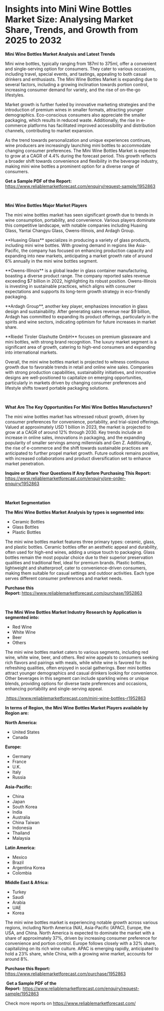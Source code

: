 <p><h1>Insights into Mini Wine Bottles Market Size: Analysing Market Share, Trends, and Growth from 2025 to 2032</h1></p><p><strong>Mini Wine Bottles Market Analysis and Latest Trends</strong></p>
<p><p>Mini wine bottles, typically ranging from 187ml to 375ml, offer a convenient and single-serving option for consumers. They cater to various occasions, including travel, special events, and tastings, appealing to both casual drinkers and enthusiasts. The Mini Wine Bottles Market is expanding due to several factors, including a growing inclination towards portion control, increasing consumer demand for variety, and the rise of on-the-go lifestyles.</p><p>Market growth is further fueled by innovative marketing strategies and the introduction of premium wines in smaller formats, attracting younger demographics. Eco-conscious consumers also appreciate the smaller packaging, which results in reduced waste. Additionally, the rise in e-commerce platforms has facilitated improved accessibility and distribution channels, contributing to market expansion.</p><p>As the trend towards personalization and unique experiences continues, wine producers are increasingly launching mini bottles to accommodate changing consumer preferences. The Mini Wine Bottles Market is expected to grow at a CAGR of 4.4% during the forecast period. This growth reflects a broader shift towards convenience and flexibility in the beverage industry, making mini wine bottles a prominent option for a diverse range of consumers.</p></p>
<p><strong>Get a Sample PDF of the Report:&nbsp;</strong> <a href="https://www.reliablemarketforecast.com/enquiry/request-sample/1952863?utm_campaign=3307&utm_medium=2&utm_source=Github&utm_content=ia&utm_term=05042025&utm_id=mini-wine-bottles">https://www.reliablemarketforecast.com/enquiry/request-sample/1952863</a></p>
<p>&nbsp;</p>
<p><strong>Mini Wine Bottles Major Market Players</strong></p>
<p><p>The mini wine bottles market has seen significant growth due to trends in wine consumption, portability, and convenience. Various players dominate this competitive landscape, with notable companies including Huaxing Glass, Yantai Changyu Glass, Owens-Illinois, and Ardagh Group.</p><p>**Huaxing Glass** specializes in producing a variety of glass products, including mini wine bottles. With growing demand in regions like Asia-Pacific, the company has focused on enhancing production capacity and expanding into new markets, anticipating a market growth rate of around 6% annually in the mini wine bottles segment.</p><p>**Owens-Illinois** is a global leader in glass container manufacturing, boasting a diverse product range. The company reported sales revenue exceeding $7 billion in 2022, highlighting its robust position. Owens-Illinois is investing in sustainable practices, which aligns with consumer expectations and supports its long-term growth strategy in eco-friendly packaging.</p><p>**Ardagh Group**, another key player, emphasizes innovation in glass design and sustainability. After generating sales revenue near $9 billion, Ardagh has committed to expanding its product offerings, particularly in the spirits and wine sectors, indicating optimism for future increases in market share.</p><p>**Riedel Tiroler Glashutte GmbH** focuses on premium glassware and mini bottles, with strong brand recognition. The luxury market segment is a significant area of growth, catering to high-end consumers and expanding into international markets.</p><p>Overall, the mini wine bottles market is projected to witness continuous growth due to favorable trends in retail and online wine sales. Companies with strong production capabilities, sustainability initiatives, and innovative designs are well-positioned to capitalize on emerging opportunities, particularly in markets driven by changing consumer preferences and lifestyle shifts toward portable packaging solutions.</p></p>
<p>&nbsp;</p>
<p><strong>What Are The Key Opportunities For Mini Wine Bottles Manufacturers?</strong></p>
<p><p>The mini wine bottles market has witnessed robust growth, driven by consumer preferences for convenience, portability, and trial-sized offerings. Valued at approximately USD 1 billion in 2023, the market is projected to grow at a CAGR of around 12% through 2030. Key trends include an increase in online sales, innovations in packaging, and the expanding popularity of smaller servings among millennials and Gen Z. Additionally, the rise of e-commerce and the shift towards sustainable practices are anticipated to further propel market growth. Future outlook remains positive, with increased collaborations and product diversification set to enhance market penetration.</p></p>
<p><strong>Inquire or Share Your Questions If Any Before Purchasing This Report:</strong> <a href="https://www.reliablemarketforecast.com/enquiry/pre-order-enquiry/1952863?utm_campaign=3307&utm_medium=2&utm_source=Github&utm_content=ia&utm_term=05042025&utm_id=mini-wine-bottles">https://www.reliablemarketforecast.com/enquiry/pre-order-enquiry/1952863</a></p>
<p>&nbsp;</p>
<p><strong>Market Segmentation</strong></p>
<p><strong>The Mini Wine Bottles Market Analysis by types is segmented into:</strong></p>
<p><ul><li>Ceramic Bottles</li><li>Glass Bottles</li><li>Plastic Bottles</li></ul></p>
<p><p>The mini wine bottles market features three primary types: ceramic, glass, and plastic bottles. Ceramic bottles offer an aesthetic appeal and durability, often used for high-end wines, adding a unique touch to packaging. Glass bottles remain the most popular choice due to their superior preservation qualities and traditional feel, ideal for premium brands. Plastic bottles, lightweight and shatterproof, cater to convenience-driven consumers, making them suitable for casual settings and outdoor activities. Each type serves different consumer preferences and market needs.</p></p>
<p><strong>Purchase this Report:&nbsp;</strong><a href="https://www.reliablemarketforecast.com/purchase/1952863?utm_campaign=3307&utm_medium=2&utm_source=Github&utm_content=ia&utm_term=05042025&utm_id=mini-wine-bottles">https://www.reliablemarketforecast.com/purchase/1952863</a></p>
<p>&nbsp;</p>
<p><strong>The Mini Wine Bottles Market Industry Research by Application is segmented into:</strong></p>
<p><ul><li>Red Wine</li><li>White Wine</li><li>Beer</li><li>Others</li></ul></p>
<p><p>The mini wine bottles market caters to various segments, including red wine, white wine, beer, and others. Red wine appeals to consumers seeking rich flavors and pairings with meals, while white wine is favored for its refreshing qualities, often enjoyed in social gatherings. Beer mini bottles attract younger demographics and casual drinkers looking for convenience. Other beverages in this segment can include sparkling wines or unique blends, providing options for diverse taste preferences and occasions, enhancing portability and single-serving appeal.</p></p>
<p><a href="https://www.reliablemarketforecast.com/mini-wine-bottles-r1952863?utm_campaign=3307&utm_medium=2&utm_source=Github&utm_content=ia&utm_term=05042025&utm_id=mini-wine-bottles">&nbsp;https://www.reliablemarketforecast.com/mini-wine-bottles-r1952863</a></p>
<p><strong>In terms of Region, the Mini Wine Bottles Market Players available by Region are:</strong></p>
<p>
    <p> <strong> North America: </strong>
        <ul>
            <li>United States</li>
            <li>Canada</li>
        </ul>
        </p> 
    <p> <strong> Europe: </strong>
        <ul>
            <li>Germany</li>
            <li>France</li>
            <li>U.K.</li>
            <li>Italy</li>
            <li>Russia</li>
        </ul>
        </p> 
    <p> <strong> Asia-Pacific: </strong>
        <ul>
            <li>China</li>
            <li>Japan</li>
            <li>South Korea</li>
            <li>India</li>
            <li>Australia</li>
            <li>China Taiwan</li>
            <li>Indonesia</li>
            <li>Thailand</li>
            <li>Malaysia</li>
        </ul>
        </p> 
    <p> <strong> Latin America: </strong>
        <ul>
            <li>Mexico</li>
            <li>Brazil</li>
            <li>Argentina Korea</li>
            <li>Colombia</li>
        </ul>
        </p> 
    <p> <strong> Middle East & Africa: </strong>
        <ul>
            <li>Turkey</li>
            <li>Saudi</li>
            <li>Arabia</li>
            <li>UAE</li>
            <li>Korea</li>
        </ul>
    </p>
    </p>
<p><p>The mini wine bottles market is experiencing notable growth across various regions, including North America (NA), Asia-Pacific (APAC), Europe, the USA, and China. North America is expected to dominate the market with a share of approximately 37%, driven by increasing consumer preference for convenience and portion control. Europe follows closely with a 32% share, capitalizing on its rich wine culture. APAC is emerging rapidly, anticipated to hold a 23% share, while China, with a growing wine market, accounts for around 8%.</p></p>
<p><strong>Purchase this Report: </strong><a href="https://www.reliablemarketforecast.com/purchase/1952863?utm_campaign=3307&utm_medium=2&utm_source=Github&utm_content=ia&utm_term=05042025&utm_id=mini-wine-bottles">https://www.reliablemarketforecast.com/purchase/1952863</a></p>
<p>&nbsp;<strong>Get a Sample PDF of the Report:&nbsp;&nbsp;</strong><a href="https://www.reliablemarketforecast.com/enquiry/request-sample/1952863?utm_campaign=3307&utm_medium=2&utm_source=Github&utm_content=ia&utm_term=05042025&utm_id=mini-wine-bottles">https://www.reliablemarketforecast.com/enquiry/request-sample/1952863</a></p>
<p><strong></strong></p>
<p>Check more reports on <a href="https://www.reliablemarketforecast.com/?utm_campaign=3307&utm_medium=2&utm_source=Github&utm_content=ia&utm_term=05042025&utm_id=mini-wine-bottles">https://www.reliablemarketforecast.com/</a></p>